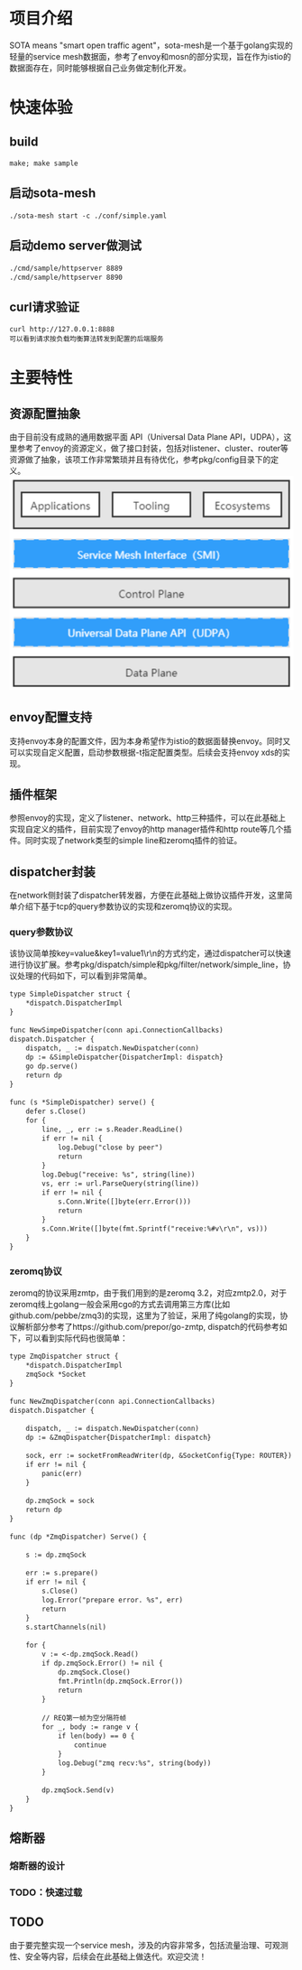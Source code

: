 # 项目介绍
SOTA means "smart open traffic agent"，sota-mesh是一个基于golang实现的轻量的service mesh数据面，参考了envoy和mosn的部分实现，旨在作为istio的数据面存在，同时能够根据自己业务做定制化开发。

# 快速体验
## build
```
make; make sample
```
## 启动sota-mesh
```
./sota-mesh start -c ./conf/simple.yaml
```
## 启动demo server做测试
```
./cmd/sample/httpserver 8889
./cmd/sample/httpserver 8890
```
## curl请求验证
```
curl http://127.0.0.1:8888
可以看到请求按负载均衡算法转发到配置的后端服务
```

# 主要特性
## 资源配置抽象
由于目前没有成熟的通用数据平面 API（Universal Data Plane API，UDPA），这里参考了envoy的资源定义，做了接口封装，包括对listener、cluster、router等资源做了抽象，该项工作非常繁琐并且有待优化，参考pkg/config目录下的定义。
![Alt text](image.png)

## envoy配置支持
支持envoy本身的配置文件，因为本身希望作为istio的数据面替换envoy。同时又可以实现自定义配置，启动参数根据-t指定配置类型。后续会支持envoy xds的实现。

## 插件框架
参照envoy的实现，定义了listener、network、http三种插件，可以在此基础上实现自定义的插件，目前实现了envoy的http manager插件和http route等几个插件。同时实现了network类型的simple line和zeromq插件的验证。

## dispatcher封装
在network侧封装了dispatcher转发器，方便在此基础上做协议插件开发，这里简单介绍下基于tcp的query参数协议的实现和zeromq协议的实现。
### query参数协议
该协议简单按key=value&key1=value1\r\n的方式约定，通过dispatcher可以快速进行协议扩展。参考pkg/dispatch/simple和pkg/filter/network/simple_line，协议处理的代码如下，可以看到非常简单。
```
type SimpleDispatcher struct {
	*dispatch.DispatcherImpl
}

func NewSimpeDispatcher(conn api.ConnectionCallbacks) dispatch.Dispatcher {
	dispatch, _ := dispatch.NewDispatcher(conn)
	dp := &SimpleDispatcher{DispatcherImpl: dispatch}
	go dp.serve()
	return dp
}

func (s *SimpleDispatcher) serve() {
	defer s.Close()
	for {
		line, _, err := s.Reader.ReadLine()
		if err != nil {
			log.Debug("close by peer")
			return
		}
		log.Debug("receive: %s", string(line))
		vs, err := url.ParseQuery(string(line))
		if err != nil {
			s.Conn.Write([]byte(err.Error()))
			return
		}
		s.Conn.Write([]byte(fmt.Sprintf("receive:%#v\r\n", vs)))
	}
}
```

### zeromq协议
zeromq的协议采用zmtp，由于我们用到的是zeromq 3.2，对应zmtp2.0，对于zeromq线上golang一般会采用cgo的方式去调用第三方库(比如github.com/pebbe/zmq3)的实现，这里为了验证，采用了纯golang的实现，协议解析部分参考了https://github.com/prepor/go-zmtp, dispatch的代码参考如下，可以看到实际代码也很简单：
```
type ZmqDispatcher struct {
	*dispatch.DispatcherImpl
	zmqSock *Socket
}

func NewZmqDispatcher(conn api.ConnectionCallbacks) dispatch.Dispatcher {

	dispatch, _ := dispatch.NewDispatcher(conn)
	dp := &ZmqDispatcher{DispatcherImpl: dispatch}

	sock, err := socketFromReadWriter(dp, &SocketConfig{Type: ROUTER})
	if err != nil {
		panic(err)
	}

	dp.zmqSock = sock
	return dp
}

func (dp *ZmqDispatcher) Serve() {

	s := dp.zmqSock

	err := s.prepare()
	if err != nil {
		s.Close()
		log.Error("prepare error. %s", err)
		return
	}
	s.startChannels(nil)

	for {
		v := <-dp.zmqSock.Read()
		if dp.zmqSock.Error() != nil {
			dp.zmqSock.Close()
			fmt.Println(dp.zmqSock.Error())
			return
		}

		// REQ第一帧为空分隔符帧
		for _, body := range v {
			if len(body) == 0 {
				continue
			}
			log.Debug("zmq recv:%s", string(body))
		}

		dp.zmqSock.Send(v)
	}
}
```

## 熔断器
### 熔断器的设计
### TODO：快速过载

## TODO
由于要完整实现一个service mesh，涉及的内容非常多，包括流量治理、可观测性、安全等内容，后续会在此基础上做迭代。欢迎交流！
